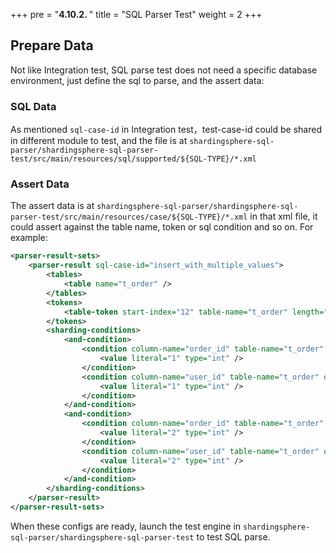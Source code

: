 +++
pre = "<b>4.10.2. </b>"
title = "SQL Parser Test"
weight = 2
+++

## Prepare Data

Not like Integration test, SQL parse test does not need a specific database environment, just define the sql  to parse, and the assert data:

### SQL Data

As mentioned `sql-case-id` in Integration test，test-case-id could be shared in different module to test, and the file is at `shardingsphere-sql-parser/shardingsphere-sql-parser-test/src/main/resources/sql/supported/${SQL-TYPE}/*.xml` 

### Assert Data

The assert data is at `shardingsphere-sql-parser/shardingsphere-sql-parser-test/src/main/resources/case/${SQL-TYPE}/*.xml`
in that xml file, it could assert against the table name, token or sql condition and so on. For example:

```xml
<parser-result-sets>
    <parser-result sql-case-id="insert_with_multiple_values">
        <tables>
            <table name="t_order" />
        </tables>
        <tokens>
            <table-token start-index="12" table-name="t_order" length="7" />
        </tokens>
        <sharding-conditions>
            <and-condition>
                <condition column-name="order_id" table-name="t_order" operator="EQUAL">
                    <value literal="1" type="int" />
                </condition>
                <condition column-name="user_id" table-name="t_order" operator="EQUAL">
                    <value literal="1" type="int" />
                </condition>
            </and-condition>
            <and-condition>
                <condition column-name="order_id" table-name="t_order" operator="EQUAL">
                    <value literal="2" type="int" />
                </condition>
                <condition column-name="user_id" table-name="t_order" operator="EQUAL">
                    <value literal="2" type="int" />
                </condition>
            </and-condition>
        </sharding-conditions>
    </parser-result>
</parser-result-sets>
```

When these configs are ready, launch the test engine in `shardingsphere-sql-parser/shardingsphere-sql-parser-test` to test SQL parse. 
